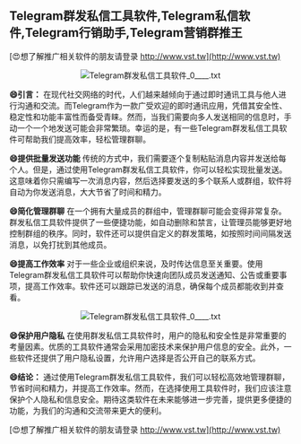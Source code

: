 ## **Telegram群发私信工具软件,Telegram私信软件,Telegram行销助手,Telegram营销群推王**

[😍想了解推广相关软件的朋友请登录 http://www.vst.tw](http://www.vst.tw)

 <center><img src="https://vst.tw/MP4/tuiguang/png/0.png" alt="Telegram群发私信工具软件_0____.txt"></center>

**😄引言：**
在现代社交网络的时代，人们越来越倾向于通过即时通讯工具与他人进行沟通和交流。而Telegram作为一款广受欢迎的即时通讯应用，凭借其安全性、稳定性和功能丰富性而备受青睐。然而，当我们需要向多人发送相同的信息时，手动一个一个地发送可能会非常繁琐。幸运的是，有一些Telegram群发私信工具软件可帮助我们提高效率，轻松管理群聊。

**😄提供批量发送功能**
传统的方式中，我们需要逐个复制粘贴消息内容并发送给每个人。但是，通过使用Telegram群发私信工具软件，你可以轻松实现批量发送。这意味着你只需编写一次消息内容，然后选择要发送的多个联系人或群组，软件将自动为你发送消息，大大节省了时间和精力。

**😄简化管理群聊**
在一个拥有大量成员的群组中，管理群聊可能会变得非常复杂。群发私信工具软件提供了一些便捷功能，如自动删除和禁言，让管理员能够更好地控制群组的秩序。同时，软件还可以提供自定义的群发策略，如按照时间间隔发送消息，以免打扰到其他成员。

**😄提高工作效率**
对于一些企业或组织来说，及时传达信息至关重要。使用Telegram群发私信工具软件可以帮助你快速向团队成员发送通知、公告或重要事项，提高工作效率。软件还可以跟踪已发送的消息，确保每个成员都能收到并查看。

 <center><img src="https://vst.tw/MP4/tuiguang/png/3.png" alt="Telegram群发私信工具软件_0____.txt"></center>

**😄保护用户隐私**
在使用群发私信工具软件时，用户的隐私和安全性是非常重要的考量因素。优质的工具软件通常会采用加密技术来保护用户信息的安全。此外，一些软件还提供了用户隐私设置，允许用户选择是否公开自己的联系方式。

**😄结论：**
通过使用Telegram群发私信工具软件，我们可以轻松高效地管理群聊，节省时间和精力，并提高工作效率。然而，在选择使用工具软件时，我们应该注意保护个人隐私和信息安全。期待这类软件在未来能够进一步完善，提供更多便捷的功能，为我们的沟通和交流带来更大的便利。

[😍想了解推广相关软件的朋友请登录 http://www.vst.tw](http://www.vst.tw)



